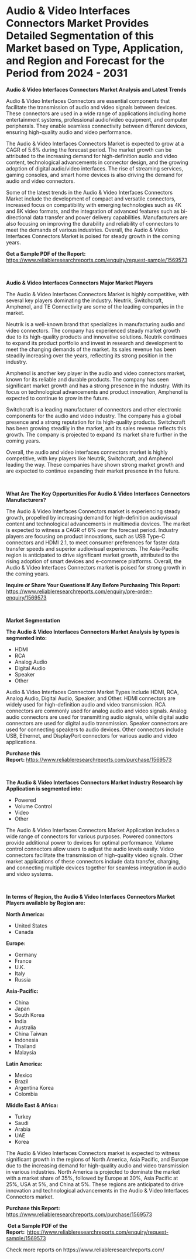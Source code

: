 <p><h1>Audio & Video Interfaces Connectors Market Provides Detailed Segmentation of this Market based on Type, Application, and Region and Forecast for the Period from 2024 - 2031</h1></p><p><strong>Audio & Video Interfaces Connectors Market Analysis and Latest Trends</strong></p>
<p><p>Audio & Video Interfaces Connectors are essential components that facilitate the transmission of audio and video signals between devices. These connectors are used in a wide range of applications including home entertainment systems, professional audio/video equipment, and computer peripherals. They enable seamless connectivity between different devices, ensuring high-quality audio and video performance.</p><p>The Audio & Video Interfaces Connectors Market is expected to grow at a CAGR of 5.6% during the forecast period. The market growth can be attributed to the increasing demand for high-definition audio and video content, technological advancements in connector design, and the growing adoption of digital audio/video interfaces. The rise of streaming services, gaming consoles, and smart home devices is also driving the demand for audio and video connectors.</p><p>Some of the latest trends in the Audio & Video Interfaces Connectors Market include the development of compact and versatile connectors, increased focus on compatibility with emerging technologies such as 4K and 8K video formats, and the integration of advanced features such as bi-directional data transfer and power delivery capabilities. Manufacturers are also focusing on improving the durability and reliability of connectors to meet the demands of various industries. Overall, the Audio & Video Interfaces Connectors Market is poised for steady growth in the coming years.</p></p>
<p><strong>Get a Sample PDF of the Report:&nbsp;</strong> <a href="https://www.reliableresearchreports.com/enquiry/request-sample/1569573">https://www.reliableresearchreports.com/enquiry/request-sample/1569573</a></p>
<p>&nbsp;</p>
<p><strong>Audio & Video Interfaces Connectors Major Market Players</strong></p>
<p><p>The Audio & Video Interfaces Connectors Market is highly competitive, with several key players dominating the industry. Neutrik, Switchcraft, Amphenol, and TE Connectivity are some of the leading companies in the market.</p><p>Neutrik is a well-known brand that specializes in manufacturing audio and video connectors. The company has experienced steady market growth due to its high-quality products and innovative solutions. Neutrik continues to expand its product portfolio and invest in research and development to meet the changing demands of the market. Its sales revenue has been steadily increasing over the years, reflecting its strong position in the industry.</p><p>Amphenol is another key player in the audio and video connectors market, known for its reliable and durable products. The company has seen significant market growth and has a strong presence in the industry. With its focus on technological advancements and product innovation, Amphenol is expected to continue to grow in the future.</p><p>Switchcraft is a leading manufacturer of connectors and other electronic components for the audio and video industry. The company has a global presence and a strong reputation for its high-quality products. Switchcraft has been growing steadily in the market, and its sales revenue reflects this growth. The company is projected to expand its market share further in the coming years.</p><p>Overall, the audio and video interfaces connectors market is highly competitive, with key players like Neutrik, Switchcraft, and Amphenol leading the way. These companies have shown strong market growth and are expected to continue expanding their market presence in the future.</p></p>
<p>&nbsp;</p>
<p><strong>What Are The Key Opportunities For Audio & Video Interfaces Connectors Manufacturers?</strong></p>
<p><p>The Audio & Video Interfaces Connectors market is experiencing steady growth, propelled by increasing demand for high-definition audiovisual content and technological advancements in multimedia devices. The market is expected to witness a CAGR of 6% over the forecast period. Industry players are focusing on product innovations, such as USB Type-C connectors and HDMI 2.1, to meet consumer preferences for faster data transfer speeds and superior audiovisual experiences. The Asia-Pacific region is anticipated to drive significant market growth, attributed to the rising adoption of smart devices and e-commerce platforms. Overall, the Audio & Video Interfaces Connectors market is poised for strong growth in the coming years.</p></p>
<p><strong>Inquire or Share Your Questions If Any Before Purchasing This Report:</strong> <a href="https://www.reliableresearchreports.com/enquiry/pre-order-enquiry/1569573">https://www.reliableresearchreports.com/enquiry/pre-order-enquiry/1569573</a></p>
<p>&nbsp;</p>
<p><strong>Market Segmentation</strong></p>
<p><strong>The Audio & Video Interfaces Connectors Market Analysis by types is segmented into:</strong></p>
<p><ul><li>HDMI</li><li>RCA</li><li>Analog Audio</li><li>Digital Audio</li><li>Speaker</li><li>Other</li></ul></p>
<p><p>Audio & Video Interfaces Connectors Market Types include HDMI, RCA, Analog Audio, Digital Audio, Speaker, and Other. HDMI connectors are widely used for high-definition audio and video transmission. RCA connectors are commonly used for analog audio and video signals. Analog audio connectors are used for transmitting audio signals, while digital audio connectors are used for digital audio transmission. Speaker connectors are used for connecting speakers to audio devices. Other connectors include USB, Ethernet, and DisplayPort connectors for various audio and video applications.</p></p>
<p><strong>Purchase this Report:&nbsp;</strong><a href="https://www.reliableresearchreports.com/purchase/1569573">https://www.reliableresearchreports.com/purchase/1569573</a></p>
<p>&nbsp;</p>
<p><strong>The Audio & Video Interfaces Connectors Market Industry Research by Application is segmented into:</strong></p>
<p><ul><li>Powered</li><li>Volume Control</li><li>Video</li><li>Other</li></ul></p>
<p><p>The Audio & Video Interfaces Connectors Market Application includes a wide range of connectors for various purposes. Powered connectors provide additional power to devices for optimal performance. Volume control connectors allow users to adjust the audio levels easily. Video connectors facilitate the transmission of high-quality video signals. Other market applications of these connectors include data transfer, charging, and connecting multiple devices together for seamless integration in audio and video systems.</p></p>
<p>&nbsp;</p>
<p><strong>In terms of Region, the Audio & Video Interfaces Connectors Market Players available by Region are:</strong></p>
<p>
    <p> <strong> North America: </strong>
        <ul>
            <li>United States</li>
            <li>Canada</li>
        </ul>
        </p> 
    <p> <strong> Europe: </strong>
        <ul>
            <li>Germany</li>
            <li>France</li>
            <li>U.K.</li>
            <li>Italy</li>
            <li>Russia</li>
        </ul>
        </p> 
    <p> <strong> Asia-Pacific: </strong>
        <ul>
            <li>China</li>
            <li>Japan</li>
            <li>South Korea</li>
            <li>India</li>
            <li>Australia</li>
            <li>China Taiwan</li>
            <li>Indonesia</li>
            <li>Thailand</li>
            <li>Malaysia</li>
        </ul>
        </p> 
    <p> <strong> Latin America: </strong>
        <ul>
            <li>Mexico</li>
            <li>Brazil</li>
            <li>Argentina Korea</li>
            <li>Colombia</li>
        </ul>
        </p> 
    <p> <strong> Middle East & Africa: </strong>
        <ul>
            <li>Turkey</li>
            <li>Saudi</li>
            <li>Arabia</li>
            <li>UAE</li>
            <li>Korea</li>
        </ul>
    </p>
    </p>
<p><p>The Audio & Video Interfaces Connectors market is expected to witness significant growth in the regions of North America, Asia Pacific, and Europe due to the increasing demand for high-quality audio and video transmission in various industries. North America is projected to dominate the market with a market share of 35%, followed by Europe at 30%, Asia Pacific at 25%, USA at 5%, and China at 5%. These regions are anticipated to drive innovation and technological advancements in the Audio & Video Interfaces Connectors market.</p></p>
<p><strong>Purchase this Report: </strong><a href="https://www.reliableresearchreports.com/purchase/1569573">https://www.reliableresearchreports.com/purchase/1569573</a></p>
<p>&nbsp;<strong>Get a Sample PDF of the Report:&nbsp;&nbsp;</strong><a href="https://www.reliableresearchreports.com/enquiry/request-sample/1569573">https://www.reliableresearchreports.com/enquiry/request-sample/1569573</a></p>
<p><strong></strong></p>
<p>Check more reports on https://www.reliableresearchreports.com/</p>